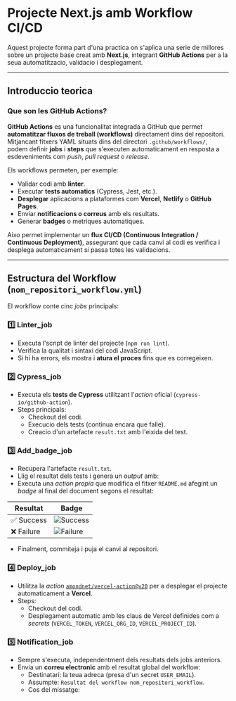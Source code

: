 # Projecte Next.js amb Workflow CI/CD

Aquest projecte forma part d'una practica on s'aplica una serie de millores sobre un projecte base creat amb **Next.js**, integrant **GitHub Actions** per a la seua automatitzacio, validacio i desplegament.

---

## Introduccio teorica

### Que son les GitHub Actions?

**GitHub Actions** es una funcionalitat integrada a GitHub que permet **automatitzar fluxos de treball (workflows)** directament dins del repositori.  
Mitjancant fitxers YAML situats dins del directori `.github/workflows/`, podem definir **jobs** i **steps** que s'executen automaticament en resposta a esdeveniments com *push*, *pull request* o *release*.

Els workflows permeten, per exemple:
- Validar codi amb **linter**.
- Executar **tests automatics** (Cypress, Jest, etc.).
- **Desplegar** aplicacions a plataformes com **Vercel**, **Netlify** o **GitHub Pages**.
- Enviar **notificacions o correus** amb els resultats.
- Generar **badges** o metriques automatiques.

Aixo permet implementar un **flux CI/CD (Continuous Integration / Continuous Deployment)**, assegurant que cada canvi al codi es verifica i desplega automaticament si passa totes les validacions.

---

## Estructura del Workflow (`nom_repositori_workflow.yml`)

El workflow conte cinc *jobs* principals:

### 1️⃣ Linter_job
- Executa l'script de linter del projecte (`npm run lint`).
- Verifica la qualitat i sintaxi del codi JavaScript.
- Si hi ha errors, els mostra i **atura el proces** fins que es corregeixen.

### 2️⃣ Cypress_job
- Executa els **tests de Cypress** utilitzant l'*action* oficial (`cypress-io/github-action`).
- Steps principals:
  - Checkout del codi.
  - Execucio dels tests (continua encara que falle).
  - Creacio d'un artefacte `result.txt` amb l'eixida del test.

### 3️⃣ Add_badge_job
- Recupera l'artefacte `result.txt`.
- Llig el resultat dels tests i genera un *output* amb:
- Executa una *action propia* que modifica el fitxer `README.md` afegint un *badge* al final del document segons el resultat:

| Resultat | Badge |
|-----------|-------|
| ✅ Success | ![Success](https://img.shields.io/badge/tested%20with-Cypress-04C38E.svg) |
| ❌ Failure | ![Failure](https://img.shields.io/badge/test-failure-red) |

- Finalment, commiteja i puja el canvi al repositori.

### 4️⃣ Deploy_job
- Utilitza la *action* [`amondnet/vercel-action@v20`](https://github.com/amondnet/vercel-action) per a desplegar el projecte automaticament a **Vercel**.
- Steps:
  - Checkout del codi.
  - Desplegament automatic amb les claus de Vercel definides com a *secrets* (`VERCEL_TOKEN`, `VERCEL_ORG_ID`, `VERCEL_PROJECT_ID`).

### 5️⃣ Notification_job
- Sempre s'executa, independentment dels resultats dels jobs anteriors.
- Envia un **correu electronic** amb el resultat global del workflow:
  - Destinatari: la teua adreca (presa d'un secret `USER_EMAIL`).
  - Assumpte: `Resultat del workflow nom_repositori_workflow`.
  - Cos del missatge:
